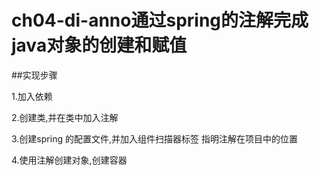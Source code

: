 # ch04-di-anno通过spring的注解完成java对象的创建和赋值

##实现步骤


1.加入依赖

2.创建类,并在类中加入注解

3.创建spring 的配置文件,并加入组件扫描器标签
指明注解在项目中的位置

4.使用注解创建对象,创建容器